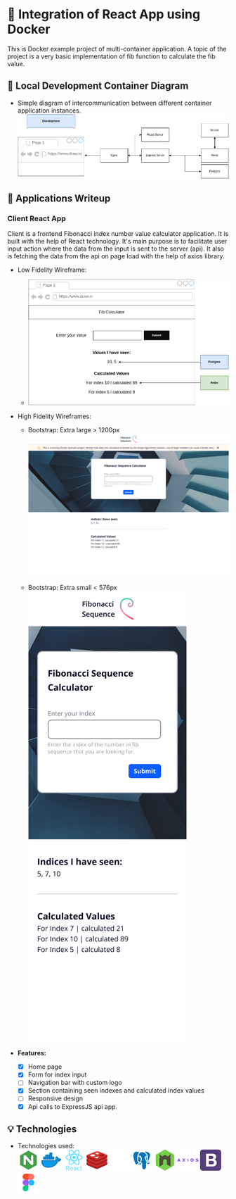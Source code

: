 # :whale: Integration of React App using Docker

This is Docker example project of multi-container application. A topic of the project is a very basic implementation of fib function to calculate the fib value.

## :office: Local Development Container Diagram

- Simple diagram of intercommunication between different container application instances.
  ![Diagram preview of intercommunication between applications](/assets/diagrams/docker-fib-calc.drawio.png)

## :pencil: Applications Writeup

### **Client React App**

Client is a frontend Fibonacci index number value calculator application. It is built with the help of React technology. It's main purpose is to facilitate user input action where the data from the input is sent to the server (api). It also is fetching the data from the api on page load with the help of axios library.

- Low Fidelity Wireframe:

  - ![Diagram preview of app functionality and sections data origin](/assets/diagrams/client-low-fid.drawio.png)

- High Fidelity Wireframes:

  - Bootstrap: Extra large > 1200px
    ![Desktop preview of client application UI](/assets/wireframes/bootstrap-extra-large-1200px.png)

  - Bootstrap: Extra small < 576px
    <br>
    ![Mobile preview of client application UI](/assets/wireframes/bootstrap-extra-small-576px.png)

- **Features:**
  - [x] Home page
  - [x] Form for index input
  - [ ] Navigation bar with custom logo
  - [x] Section containing seen indexes and calculated index values
  - [ ] Responsive design
  - [x] Api calls to ExpressJS api app.

## :bulb: Technologies

- Technologies used:
  <br>
  ![Nginx Icon](/assets/technologies/nginx.png)
  ![Docker Icon](/assets/technologies/docker.png)
  ![React Icon](/assets/technologies/react.png)
  ![Redis Icon](/assets/technologies/redis.png)
  ![Express Icon](/assets/technologies/expressjs.png)
  ![Postgresql Icon](/assets/technologies/postgresql.png)
  ![Nodemon Icon](/assets/technologies/nodemon.png)
  ![Axios Icon](/assets/technologies/axios.png)
  ![Bootstrap Icon](/assets/technologies/bootstrap.png)
  ![Figma Icon](/assets/technologies/figma.png)

